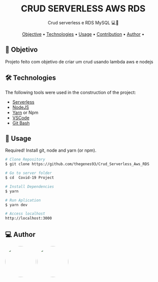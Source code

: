 <h1 align="center">
    CRUD SERVERLESS AWS RDS
</h1>
<p align="center"> Crud serverless e RDS MySQL 💻🚀 </p>

<p align="center">
 <a href="#objective">Objective</a> •
 <a href="#technologies">Technologies</a> • 
 <a href="#usage">Usage</a> • 
 <a href="#contribution">Contribution</a> • 
 <a href="#author">Author</a> • 
</p>


<h2 id="objective" > 🎯 Objetivo </h2>

<p>Projeto feito com objetivo de criar um crud usando lambda aws e nodejs</p>

<h2 id="technologies"> 🛠 Technologies </h2>

The following tools were used in the construction of the project:

- [Serverless](https://www.serverless.com/)
- [NodeJS](https://nodejs.org/en/)
- [Yarn](https://yarnpkg.com) or Npm
- [VSCode](https://code.visualstudio.com)
- [Git Bash](https://gitforwindows.org/)

<h2 id="usage" > 👷 Usage </h2>

Required! Install git, node and yarn (or npm).

```bash
# Clone Repository
$ git clone https://github.com/thegenes93/Crud_Serverless_Aws_RDS

# Go to server folder
$ cd  Covid-19 Project

# Install Dependencies
$ yarn

# Run Aplication
$ yarn dev

# Access localhost
http://localhost:3000
```


<h2 id="author"> 💻 Author </h2>

<img style="border-radius: 50%;" src="https://avatars.githubusercontent.com/u/41095513?s=400&u=0c360e7267919801f6d75d08e4f6c594501a7878&v=4" width="100px;" alt=""/>

<img style="border-radius: 50%;" src="https://avatars.githubusercontent.com/u/75913005?s=400&v=4" width="100px;" alt=""/>
 
